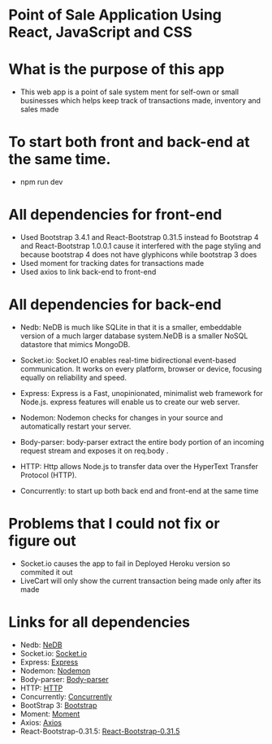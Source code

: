 # Point of Sale Application Using React, JavaScript and CSS

# What is the purpose of this app

- This web app is a point of sale system ment for self-own or small businesses which helps keep track of transactions made, inventory and sales made

# To start both front and back-end at the same time.

- npm run dev

# All dependencies for front-end

- Used Bootstrap 3.4.1 and React-Bootstrap 0.31.5 instead fo Bootstrap 4 and React-Bootstrap 1.0.0.1 cause it interfered with the page styling and because bootstrap 4 does not have glyphicons while bootstrap 3 does
- Used moment for tracking dates for transactions made
- Used axios to link back-end to front-end

# All dependencies for back-end

- Nedb: NeDB is much like SQLite in that it is a smaller, embeddable version of a much larger database system.NeDB is a smaller NoSQL datastore that mimics MongoDB.

- Socket.io: Socket.IO enables real-time bidirectional event-based communication. It works on every platform, browser or device, focusing equally on reliability and speed.

- Express: Express is a Fast, unopinionated, minimalist web framework for Node.js. express features will enable us to create our web server.

- Nodemon: Nodemon checks for changes in your source and automatically restart your server.

- Body-parser: body-parser extract the entire body portion of an incoming request stream and exposes it on req.body .

- HTTP: Http allows Node.js to transfer data over the HyperText Transfer Protocol (HTTP).

- Concurrently: to start up both back end and front-end at the same time

# Problems that I could not fix or figure out

- Socket.io causes the app to fail in Deployed Heroku version so commited it out
- LiveCart will only show the current transaction being made only after its made

# Links for all dependencies

- Nedb: [NeDB](https://stackabuse.com/nedb-a-lightweight-javascript-database/)
- Socket.io: [Socket.io](https://www.npmjs.com/package/socket.io)
- Express: [Express](https://www.npmjs.com/package/express)
- Nodemon: [Nodemon](https://www.npmjs.com/package/nodemon)
- Body-parser: [Body-parser](https://www.npmjs.com/package/body-parser)
- HTTP: [HTTP](https://www.npmjs.com/package/http)
- Concurrently: [Concurrently](https://www.npmjs.com/package/concurrently)
- BootStrap 3: [Bootstrap](https://www.npmjs.com/package/bootstrap3)
- Moment: [Moment](https://www.npmjs.com/package/moment)
- Axios: [Axios](https://www.npmjs.com/package/axios)
- React-Bootstrap-0.31.5: [React-Bootstrap-0.31.5](https://www.npmjs.com/package/react-bootstrap/v/0.31.5)
